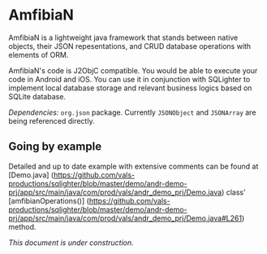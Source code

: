# AmfibiaN

AmfibiaN is a lightweight java framework that stands between native objects, their JSON repesentations, and CRUD database operations with elements of ORM. 

AmfibiaN's code is J2ObjC compatible. You would be able to execute your code in Android and iOS. You can use it in conjunction with SQLighter to implement local database storage and relevant business logics based on SQLite database.

*Dependencies:* `org.json` package. Currently `JSONObject` and `JSONArray` are being referenced directly.

## Going by example

Detailed and up to date example with extensive comments can
be found at [Demo.java] 
(https://github.com/vals-productions/sqlighter/blob/master/demo/andr-demo-prj/app/src/main/java/com/prod/vals/andr_demo_prj/Demo.java) class' [amfibianOperations()] (https://github.com/vals-productions/sqlighter/blob/master/demo/andr-demo-prj/app/src/main/java/com/prod/vals/andr_demo_prj/Demo.java#L261) method. 

*This document is under construction.*












